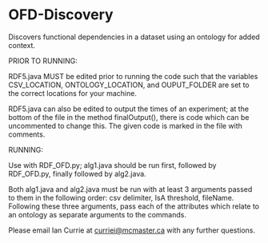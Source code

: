 # OFD-Discovery
Discovers functional dependencies in a dataset using an ontology for added context.


PRIOR TO RUNNING:

  RDF5.java MUST be edited prior to running the code such that the variables CSV_LOCATION, ONTOLOGY_LOCATION, and OUPUT_FOLDER are set to the correct locations for your machine.

  RDF5.java can also be edited to output the times of an experiment; at the bottom of the file in the method finalOutput(), there is code which can be uncommented to change this.  The given code is marked in the file with comments.


RUNNING:

  Use with RDF_OFD.py; alg1.java should be run first, followed by RDF_OFD.py, finally followed by alg2.java.

  Both alg1.java and alg2.java must be run with at least 3 arguments passed to them in the following order: csv delimiter, IsA threshold, fileName.
Following these three arguments, pass each of the attributes which relate to an ontology as separate arguments to the commands.
  

Please email Ian Currie at curriei@mcmaster.ca with any further questions.

